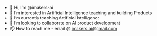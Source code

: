 - 👋 Hi, I’m @imakers-ai
- 👀 I’m interested in Artificial Intelligence teaching and building Products
- 🌱 I’m currently teaching Artificial Intelligence
- 💞️ I’m looking to collaborate on AI product development
- 📫 How to reach me - email @ imakers.ai@gmail.com

<!---
imakers-ai/imakers-ai is a ✨ special ✨ repository because its `README.md` (this file) appears on your GitHub profile.
You can click the Preview link to take a look at your changes.
--->
